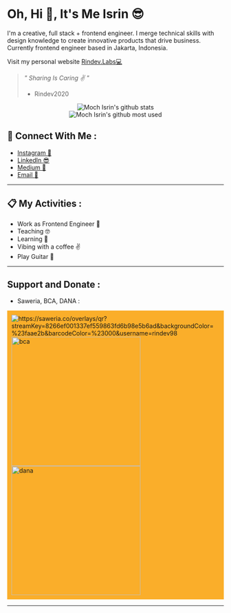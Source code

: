 # Oh, Hi 👋, It's Me Isrin 😎
<p>
    I'm a creative, full stack + frontend engineer. I merge technical skills with design knowledge to create innovative products that drive business. Currently frontend engineer based in Jakarta, Indonesia.
</p>

<p>Visit my personal website <a href="https://rindev-labs.vercel.app/" target="_blank">Rindev.Labs💻</a></p>

> <i>" Sharing Is Caring ✌ "</i>
> - Rindev2020

<div align="center">
   <img src="https://github-readme-stats.vercel.app/api?username=MochIsrin068&show_icons=true&theme=radical" alt="Moch Isrin's github stats"/>
</div>

<div align="center">
   <img src="https://github-readme-stats.vercel.app/api/top-langs/?username=MochIsrin068&show_icons=true&theme=radical&layout=compact" alt="Moch Isrin's github most used"/>
</div>

## 💖 Connect With Me :

- <a href="https://www.instagram.com/is.rin98" target="_blank">Instagram 📸</a>
- <a href="https://www.linkedin.com/in/rindev" target="_blank">LinkedIn 😎</a>
- <a href="https://medium.com/@isrin068" target="_blank">Medium 📝</a>
- <a href="mailto:isrin068@gmail.com">Email 📣</a>

<hr/>

## 📋 My Activities :

- Work as Frontend Engineer 💪
- Teaching 🤓
- Learning 🙌
- Vibing with a coffee ✌️
- Play Guitar 🎸

<hr/>

## Support and Donate :

- Saweria, BCA, DANA : 
<div style="background-color:#faae2a;padding:10px;">
    <img src="https://user-images.githubusercontent.com/42679654/171071827-4127d98f-4826-4330-9a8b-56d6b0ae059d.png" alt="https://saweria.co/overlays/qr?streamKey=8266ef001337ef559863fd6b98e5b6ad&backgroundColor=%23faae2b&barcodeColor=%23000&username=rindev98"/>
    <img src="https://user-images.githubusercontent.com/42679654/171072408-af9614bd-690f-4c46-b547-4daf86f78f2a.png" alt="bca" width="300px"/>
    <img src="https://user-images.githubusercontent.com/42679654/171072448-36694927-420a-4554-bd8b-fa11286f4dfa.png" alt="dana" width="300px"/>
</div>


<hr/>
